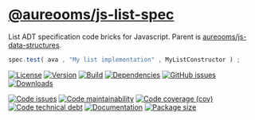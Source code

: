 [@aureooms/js-list-spec](https://make-github-pseudonymous-again.github.io/js-list-spec)
==

List ADT specification code bricks for Javascript. Parent is
[aureooms/js-data-structures](https://github.com/make-github-pseudonymous-again/js-data-structures).

```js
spec.test( ava , "My list implementation" , MyListConstructor ) ;
```

[![License](https://img.shields.io/github/license/make-github-pseudonymous-again/js-list-spec.svg)](https://raw.githubusercontent.com/make-github-pseudonymous-again/js-list-spec/main/LICENSE)
[![Version](https://img.shields.io/npm/v/@aureooms/js-list-spec.svg)](https://www.npmjs.org/package/@aureooms/js-list-spec)
[![Build](https://img.shields.io/travis/make-github-pseudonymous-again/js-list-spec/main.svg)](https://travis-ci.org/make-github-pseudonymous-again/js-list-spec/branches)
[![Dependencies](https://img.shields.io/librariesio/github/make-github-pseudonymous-again/js-list-spec.svg)](https://github.com/make-github-pseudonymous-again/js-list-spec/network/dependencies)
[![GitHub issues](https://img.shields.io/github/issues/make-github-pseudonymous-again/js-list-spec.svg)](https://github.com/make-github-pseudonymous-again/js-list-spec/issues)
[![Downloads](https://img.shields.io/npm/dm/@aureooms/js-list-spec.svg)](https://www.npmjs.org/package/@aureooms/js-list-spec)

[![Code issues](https://img.shields.io/codeclimate/issues/make-github-pseudonymous-again/js-list-spec.svg)](https://codeclimate.com/github/make-github-pseudonymous-again/js-list-spec/issues)
[![Code maintainability](https://img.shields.io/codeclimate/maintainability/make-github-pseudonymous-again/js-list-spec.svg)](https://codeclimate.com/github/make-github-pseudonymous-again/js-list-spec/trends/churn)
[![Code coverage (cov)](https://img.shields.io/codecov/c/gh/make-github-pseudonymous-again/js-list-spec/main.svg)](https://codecov.io/gh/make-github-pseudonymous-again/js-list-spec)
[![Code technical debt](https://img.shields.io/codeclimate/tech-debt/make-github-pseudonymous-again/js-list-spec.svg)](https://codeclimate.com/github/make-github-pseudonymous-again/js-list-spec/trends/technical_debt)
[![Documentation](https://make-github-pseudonymous-again.github.io/js-list-spec/badge.svg)](https://make-github-pseudonymous-again.github.io/js-list-spec/source.html)
[![Package size](https://img.shields.io/bundlephobia/minzip/@aureooms/js-list-spec)](https://bundlephobia.com/result?p=@aureooms/js-list-spec)
